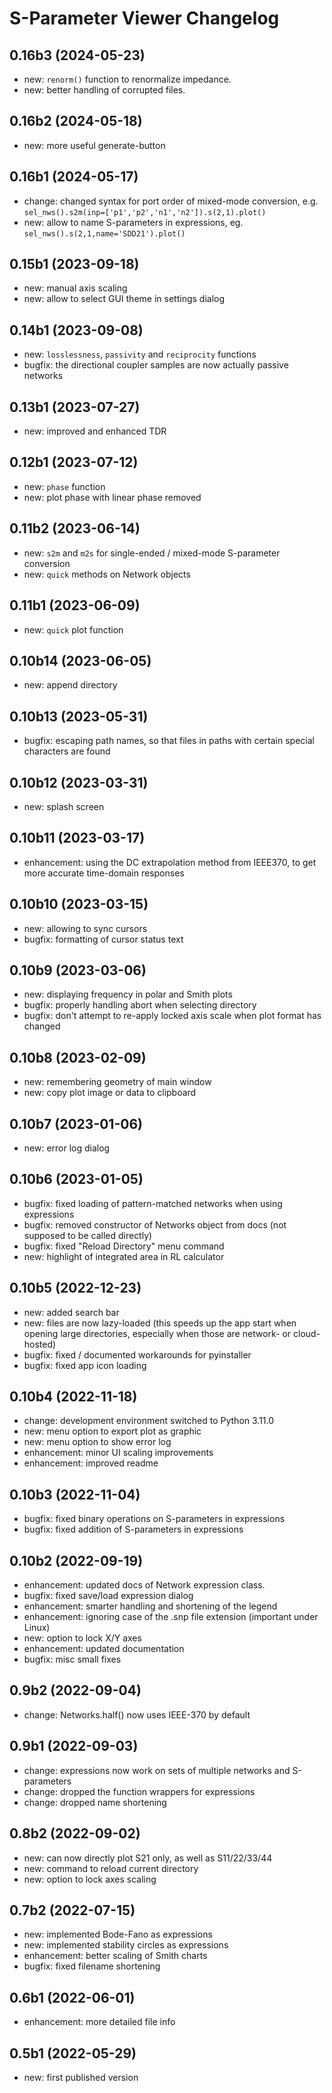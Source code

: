 S-Parameter Viewer Changelog
============================


0.16b3 (2024-05-23)
-------------------

- new: `renorm()` function to renormalize impedance.
- new: better handling of corrupted files.


0.16b2 (2024-05-18)
-------------------

- new: more useful generate-button


0.16b1 (2024-05-17)
-------------------

- change: changed syntax for port order of mixed-mode conversion, e.g. `sel_nws().s2m(inp=['p1','p2','n1','n2']).s(2,1).plot()`
- new: allow to name S-parameters in expressions, eg. `sel_nws().s(2,1,name='SDD21').plot()`


0.15b1 (2023-09-18)
-------------------

- new: manual axis scaling
- new: allow to select GUI theme in settings dialog


0.14b1 (2023-09-08)
-------------------

- new: `losslessness`, `passivity` and `reciprocity` functions
- bugfix: the directional coupler samples are now actually passive networks


0.13b1 (2023-07-27)
-------------------

- new: improved and enhanced TDR


0.12b1 (2023-07-12)
-------------------

- new: `phase` function
- new: plot phase with linear phase removed


0.11b2 (2023-06-14)
-------------------

- new: `s2m` and `m2s`  for single-ended / mixed-mode S-parameter conversion
- new: `quick` methods on Network objects


0.11b1 (2023-06-09)
-------------------

- new: `quick` plot function


0.10b14 (2023-06-05)
-------------------

- new: append directory


0.10b13 (2023-05-31)
-------------------

- bugfix: escaping path names, so that files in paths with certain special characters are found


0.10b12 (2023-03-31)
-------------------

- new: splash screen


0.10b11 (2023-03-17)
-------------------

- enhancement: using the DC extrapolation method from IEEE370, to get more accurate time-domain responses


0.10b10 (2023-03-15)
-------------------

- new: allowing to sync cursors
- bugfix: formatting of cursor status text


0.10b9 (2023-03-06)
-------------------

- new: displaying frequency in polar and Smith plots
- bugfix: properly handling abort when selecting directory
- bugfix: don't attempt to re-apply locked axis scale when plot format has changed


0.10b8 (2023-02-09)
-------------------

- new: remembering geometry of main window
- new: copy plot image or data to clipboard


0.10b7 (2023-01-06)
-------------------

- new: error log dialog


0.10b6 (2023-01-05)
-------------------

- bugfix: fixed loading of pattern-matched networks when using expressions
- bugfix: removed constructor of Networks object from docs (not supposed to be called directly)
- bugfix: fixed "Reload Directory" menu command
- new: highlight of integrated area in RL calculator


0.10b5 (2022-12-23)
-------------------

- new: added search bar
- new: files are now lazy-loaded (this speeds up the app start when opening large directories, especially when those are network- or cloud-hosted)
- bugfix: fixed / documented workarounds for pyinstaller
- bugfix: fixed app icon loading


0.10b4 (2022-11-18)
-------------------

- change: development environment switched to Python 3.11.0
- new: menu option to export plot as graphic
- new: menu option to show error log
- enhancement: minor UI scaling improvements
- enhancement: improved readme


0.10b3 (2022-11-04)
-------------------

- bugfix: fixed binary operations on S-parameters in expressions
- bugfix: fixed addition of S-parameters in expressions


0.10b2 (2022-09-19)
-------------------

- enhancement: updated docs of Network expression class.
- bugfix: fixed save/load expression dialog
- enhancement: smarter handling and shortening of the legend
- enhancement: ignoring case of the .snp file extension (important under Linux)
- new: option to lock X/Y axes
- enhancement: updated documentation
- bugfix: misc small fixes


0.9b2 (2022-09-04)
------------------

- change: Networks.half() now uses IEEE-370 by default


0.9b1 (2022-09-03)
------------------

- change: expressions now work on sets of multiple networks and S-parameters
- change: dropped the function wrappers for expressions
- change: dropped name shortening


0.8b2 (2022-09-02)
------------------

- new: can now directly plot S21 only, as well as S11/22/33/44
- new: command to reload current directory
- new: option to lock axes scaling


0.7b2 (2022-07-15)
------------------

- new: implemented Bode-Fano as expressions
- new: implemented stability circles as expressions
- enhancement: better scaling of Smith charts
- bugfix: fixed filename shortening


0.6b1 (2022-06-01)
------------------

- enhancement: more detailed file info


0.5b1 (2022-05-29)
------------------

- new: first published version
